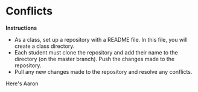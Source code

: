 # Conflicts

**Instructions**

- As a class, set up a repository with a README file. In this file, you will create a class directory.
- Each student must clone the repository and add their name to the directory (on the master branch). Push the changes made to the repository.
- Pull any new changes made to the repository and resolve any conflicts.

Here's Aaron
